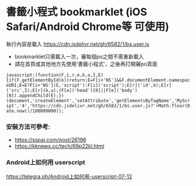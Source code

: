 # 書籤小程式 bookmarklet (iOS Safari/Android Chrome等 可使用)
執行內容是載入 https://cdn.jsdelivr.net/gh/6582/1/bs.user.js

* bookmarklet只需載入一次，審每個po之間不需重新載入
* 請在首頁或其他地方先使用’書籤小程式’，之後再打開審po頁面

`
javascript:(function(F,i,r,e,k,u,I,E){if(F.getElementById(k))return;E=F[i+'NS']&&F.documentElement.namespaceURI;E=E?F[i+'NS'](E,'script'):F[i]('script');E[r]('id',k);E[r]('src',I);E[r](k,u);(F[e]('head')[0]||F[e]('body')[0]).appendChild(E);})(document,'createElement','setAttribute','getElementsByTagName','MyScript','4','https://cdn.jsdelivr.net/gh/6582/1/bs.user.js?'+Math.floor(Date.now()/100000000));
`


### 安裝方法可參考:
- https://sspai.com/post/26196
- https://kknews.cc/tech/69p22kl.html


### Android上如何用 userscript
https://telegra.ph/Android上如何用-userscript-07-12
